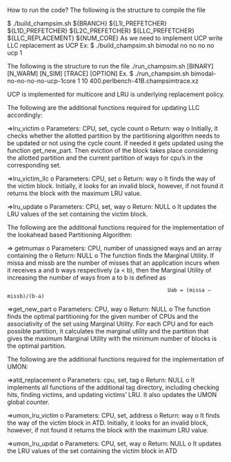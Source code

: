 How to run the code?
The following is the structure to compile the file

$ ./build_champsim.sh ${BRANCH} ${L1I_PREFETCHER} ${L1D_PREFETCHER} ${L2C_PREFETCHER} ${LLC_PREFETCHER} ${LLC_REPLACEMENT} ${NUM_CORE}
As we need to implement UCP write LLC replacement as UCP
Ex:
$ ./build_champsim.sh bimodal no no no no ucp 1

The following is the structure to run the file
./run_champsim.sh [BINARY] [N_WARM] [N_SIM] [TRACE] [OPTION]
Ex.
$ ./run_champsim.sh bimodal-no-no-no-no-ucp-1core 1 10 400.perlbench-41B.champsimtrace.xz




UCP is implemented for multicore and LRU is underlying replacement policy.





The following are the additional functions required for updating LLC accordingly:

=>lru_victim
o Parameters: CPU, set, cycle count
o Return: way
o Initially, it checks whether the allotted partition by the partitioning algorithm needs to be updated or not using the cycle count. If needed it gets updated using the function get_new_part. Then eviction of the block takes place considering the allotted partition and the current partition of ways for cpu’s in the corresponding set.

=>lru_victim_llc
o Parameters: CPU, set
o Return: way
o It finds the way of the victim block. Initially, it looks for an invalid block, however, if not found it returns the block with the maximum LRU value.

=>lru_update
o Parameters: CPU, set, way
o Return: NULL
o It updates the LRU values of the set containing the victim block.



The following are the additional functions required for the implementation of the lookahead based Partitioning Algorithm:

=> getmumax
o Parameters: CPU, number of unassigned ways and an array containing the
o Return: NULL
o The function finds the Marginal Utility. If missa and missb are the number of misses that an application incurs when it receives a and b ways respectively (a < b), then the Marginal Utility of increasing the number of ways from a to b is defined as

                                                        Uab = (missa – missb)/(b-a)

=>get_new_part
o Parameters: CPU, way
o Return: NULL
o The function finds the optimal partitioning for the given number of CPUs and the associativity of the set using Marginal Utility. For each CPU and for each possible partition, it calculates the marginal utility and the partition that gives the maximum Marginal Utility with the minimum number of blocks is the optimal partition.



The following are the additional functions required for the implementation of UMON:

=>atd_replacement
o Parameters: cpu, set, tag
o Return: NULL
o It implements all functions of the additional tag directory, including checking hits, finding victims, and updating victims’ LRU. It also updates the UMON global counter.

=>umon_lru_victim
o Parameters: CPU, set, address
o Return: way
o It finds the way of the victim block in ATD. Initially, it looks for an invalid block, however, if not found it returns the block with the maximum LRU value.

=>umon_lru_updat
o Parameters: CPU, set, way
o Return: NULL
o It updates the LRU values of the set containing the victim block in ATD